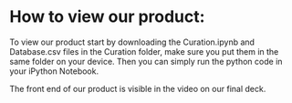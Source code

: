 # How to view our product:

To view our product start by downloading the Curation.ipynb and Database.csv files in the Curation folder, make sure you put them in the same folder on your device. Then you can simply run the python code in your iPython Notebook. 

The front end of our product is visible in the video on our final deck. 
